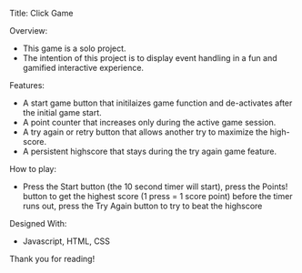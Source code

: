 Title: Click Game

Overview: 
- This game is a solo project.
- The intention of this project is to display event handling in a fun and gamified interactive experience. 

Features: 
- A start game button that initilaizes game function and de-activates after the initial game start.
- A point counter that increases only during the active game session.
- A try again or retry button that allows another try to maximize the high-score.
- A persistent highscore that stays during the try again game feature.

How to play: 
- Press the Start button (the 10 second timer will start), press the Points! button to get the highest score (1 press = 1 score point) before the timer runs out, press the Try Again button to try to beat the highscore


Designed With: 
- Javascript, HTML, CSS

Thank you for reading!



